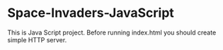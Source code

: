 # Space-Invaders-JavaScript

This is Java Script project. Before running index.html you should create simple HTTP server.
